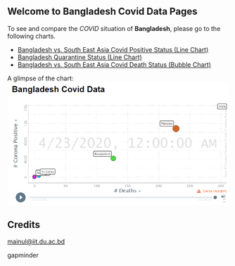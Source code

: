 ## Welcome to Bangladesh Covid Data Pages

To see and compare the _COVID_ situation of **Bangladesh**, please go to the following charts.

- [Bangladesh vs. South East Asia Covid Positive Status (Line Chart)](https://mainulraju.github.io/covidboard/LinesSEA/)
- [Bangladesh Quarantine Status (Line Chart)](https://mainulraju.github.io/covidboard/LinesBD/)
- [Bangladesh vs. South East Asia Covid Death Status (Bubble Chart)](https://mainulraju.github.io/covidboard/BubblesSEA/)

A glimpse of the chart:
![line](/img/FrontImage.PNG)

## Credits
mainul@iit.du.ac.bd

gapminder
